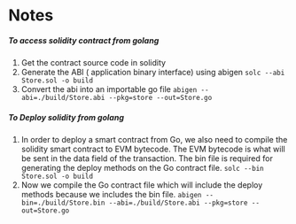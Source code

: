 # Notes


##### To access solidity contract from golang
1. Get the contract source code in solidity
1. Generate the ABI ( application binary interface) using abigen
  `solc --abi Store.sol -o build`
1. Convert the abi into an importable go file
  `abigen --abi=./build/Store.abi --pkg=store --out=Store.go`
 
##### To Deploy solidity from golang
 1. In order to deploy a smart contract from Go, we also need to compile the solidity smart contract to EVM bytecode. The EVM bytecode is what will be sent in the data field of the transaction. The bin file is required for generating the deploy methods on the Go contract file.
 `solc --bin Store.sol -o build`
 1. Now we compile the Go contract file which will include the deploy methods because we includes the bin file.
 `abigen --bin=./build/Store.bin --abi=./build/Store.abi --pkg=store --out=Store.go` 
